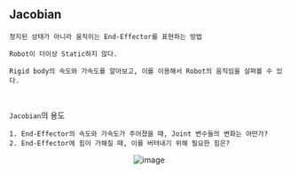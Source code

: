 ## Jacobian

`정지된 상태가 아니라 움직이는 End-Effector를 표현하는 방법`

    Robot이 더이상 Static하지 않다.
    
    Rigid body의 속도와 가속도를 알아보고, 이를 이용해서 Robot의 움직임을 살펴볼 수 있다.

<br>

`Jacobian`의 용도

    1. End-Effector의 속도와 가속도가 주어졌을 때, Joint 변수들의 변화는 어떤가?
    2. End-Effector에 힘이 가해질 때, 이를 버텨내기 위해 필요한 힘은?
    
<div align=center>    
  
![image](https://user-images.githubusercontent.com/59076451/133144531-5307ba7e-892f-44a3-8508-12adda8a0ba9.png)
  
</div>  
